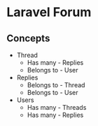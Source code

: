 # Laravel Forum

## Concepts

-   Thread
    -   Has many - Replies
    -   Belongs to - User
-   Replies
    -   Belongs to - Thread
    -   Belongs to - User
-   Users
    -   Has many - Threads
    -   Has many - Replies
